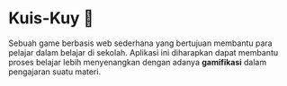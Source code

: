 # Kuis-Kuy 🐬

Sebuah game berbasis web sederhana yang bertujuan membantu para pelajar dalam belajar di sekolah. Aplikasi ini diharapkan dapat membantu proses belajar lebih menyenangkan dengan adanya **gamifikasi** dalam pengajaran suatu materi.